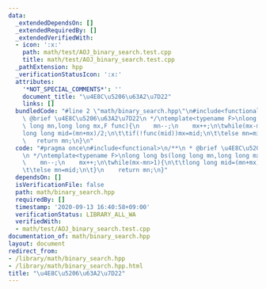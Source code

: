 ```yaml
---
data:
  _extendedDependsOn: []
  _extendedRequiredBy: []
  _extendedVerifiedWith:
  - icon: ':x:'
    path: math/test/AOJ_binary_search.test.cpp
    title: math/test/AOJ_binary_search.test.cpp
  _pathExtension: hpp
  _verificationStatusIcon: ':x:'
  attributes:
    '*NOT_SPECIAL_COMMENTS*': ''
    document_title: "\u4E8C\u5206\u63A2\u7D22"
    links: []
  bundledCode: "#line 2 \"math/binary_search.hpp\"\n#include<functional>\n/**\n *\
    \ @brief \u4E8C\u5206\u63A2\u7D22\n */\ntemplate<typename F>\nlong long bs(long\
    \ long mn,long long mx,F func){\n    mn--;\n    mx++;\n\twhile(mx-mn>1){\n\t\t\
    long long mid=(mn+mx)/2;\n\t\tif(!func(mid))mx=mid;\n\t\telse mn=mid;\n\t}\n \
    \   return mn;\n}\n"
  code: "#pragma once\n#include<functional>\n/**\n * @brief \u4E8C\u5206\u63A2\u7D22\
    \n */\ntemplate<typename F>\nlong long bs(long long mn,long long mx,F func){\n\
    \    mn--;\n    mx++;\n\twhile(mx-mn>1){\n\t\tlong long mid=(mn+mx)/2;\n\t\tif(!func(mid))mx=mid;\n\
    \t\telse mn=mid;\n\t}\n    return mn;\n}"
  dependsOn: []
  isVerificationFile: false
  path: math/binary_search.hpp
  requiredBy: []
  timestamp: '2020-09-13 16:40:58+09:00'
  verificationStatus: LIBRARY_ALL_WA
  verifiedWith:
  - math/test/AOJ_binary_search.test.cpp
documentation_of: math/binary_search.hpp
layout: document
redirect_from:
- /library/math/binary_search.hpp
- /library/math/binary_search.hpp.html
title: "\u4E8C\u5206\u63A2\u7D22"
---
```

